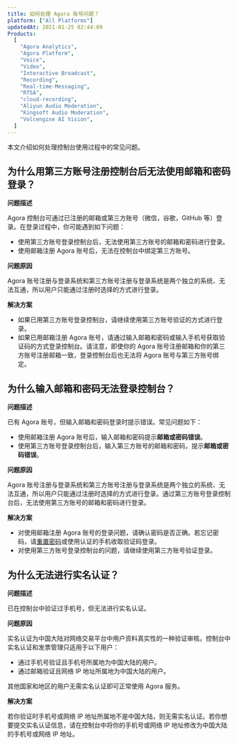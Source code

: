 ```yaml
---
title: 如何处理 Agora 账号问题？
platform: ["All Platforms"]
updatedAt: 2021-01-25 02:44:09
Products:
  [
    "Agora Analytics",
    "Agora Platform",
    "Voice",
    "Video",
    "Interactive Broadcast",
    "Recording",
    "Real-time-Messaging",
    "RTSA",
    "cloud-recording",
    "Aliyun Audio Moderation",
    "Kingsoft Audio Moderation",
    "Volcengine AI Vision",
  ]
---
```


本文介绍如何处理控制台使用过程中的常见问题。

## 为什么用第三方账号注册控制台后无法使用邮箱和密码登录？

**问题描述**

Agora 控制台可通过已注册的邮箱或第三方账号（微信，谷歌，GitHub 等）登录。在登录过程中，你可能遇到如下问题：

- 使用第三方账号登录控制台后，无法使用第三方账号的邮箱和密码进行登录。
- 使用邮箱注册 Agora 账号后，无法在控制台中绑定第三方账号。

**问题原因**

Agora 账号注册与登录系统和第三方账号注册与登录系统是两个独立的系统、无法互通，所以用户只能通过注册时选择的方式进行登录。

**解决方案**

- 如果已用第三方账号登录控制台，请继续使用第三方账号验证的方式进行登录。
- 如果已用邮箱注册 Agora 账号，请通过输入邮箱和密码或输入手机号获取验证码的方式登录控制台。请注意，即使你的 Agora 账号注册邮箱和你的第三方账号注册邮箱一致，登录控制台后也无法将 Agora 账号与第三方账号绑定。

## 为什么输入邮箱和密码无法登录控制台？

**问题描述**

已有 Agora 账号，但输入邮箱和密码登录时提示错误。常见问题如下：

- 使用邮箱注册 Agora 账号后，输入邮箱和密码提示**邮箱或密码错误**。
- 使用第三方账号登录控制台后，输入第三方账号的邮箱和密码，提示**邮箱或密码错误**。

**问题原因**

Agora 账号注册与登录系统和第三方账号注册与登录系统是两个独立的系统、无法互通，所以用户只能通过注册时选择的方式进行登录。通过第三方账号登录控制台后，无法使用第三方账号的邮箱和密码进行登录。

**解决方案**

- 对使用邮箱注册 Agora 账号的登录问题，请确认密码是否正确。若忘记密码，请[重置密码](https://sso.agora.io/forget)或使用认证的手机收取验证码登录。
- 对使用第三方账号登录控制台的问题，请继续使用第三方账号验证登录。

## 为什么无法进行实名认证？

**问题描述**

已在控制台中验证过手机号，但无法进行实名认证。

**问题原因**

实名认证为中国大陆对网络交易平台中用户资料真实性的一种验证审核。控制台中实名认证和发票管理只适用于以下用户：

- 通过手机号验证且手机号所属地为中国大陆的用户。
- 通过邮箱验证且网络 IP 地址所属地为中国大陆的用户。

其他国家和地区的用户无需实名认证即可正常使用 Agora 服务。

**解决方案**

若你验证时手机号或网络 IP 地址所属地不是中国大陆，则无需实名认证。若你想要提交实名认证信息，请在控制台中将你的手机号或网络 IP 地址修改为中国大陆的手机号或网络 IP 地址。

